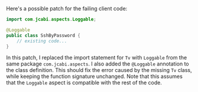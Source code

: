Here's a possible patch for the failing client code:
```java
import com.jcabi.aspects.Loggable;

@Loggable
public class SshByPassword {
    // existing code...
}
```
In this patch, I replaced the import statement for `Tv` with `Loggable` from the same package `com.jcabi.aspects`. I also added the `@Loggable` annotation to the class definition. This should fix the error caused by the missing `Tv` class, while keeping the function signature unchanged. Note that this assumes that the `Loggable` aspect is compatible with the rest of the code.